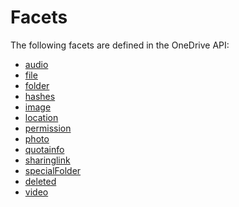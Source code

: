 # Facets

The following facets are defined in the OneDrive API:

* [audio](../facets/audio_facet.md)
* [file](../facets/file_facet.md)
* [folder](../facets/folder_facet.md)
* [hashes](../facets/hashes_facet.md)
* [image](../facets/image_facet.md)
* [location](../facets/location_facet.md)
* [permission](../facets/permission_facet.md)
* [photo](../facets/photo_facet.md)
* [quotainfo](../facets/quotainfo_facet.md)
* [sharinglink](../facets/sharinglink_facet.md)
* [specialFolder](../facets/jumpinfo_facet.md)
* [deleted](../facets/deleted_facet.md)
* [video](../facets/video_facet.md)

<!-- {
  "type": "#page.annotation",
  "title": "Facets in the OneDrive API",
  "description": "List of facets available in the OneDrive API",
  "keywords": "facets,list of facets,drive,identity,item,facet,complex types",
  "section": "documentation",
  "tocPath": "Facets"
} -->
